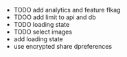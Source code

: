 
- TODO add analytics and feature flkag
- TDOO add limit to api and db
- TODO loading state
- TODO select images
- add loading state
- use encrypted share dpreferences 